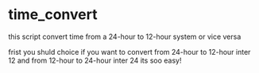 # time_convert
this script convert time from a 24-hour to 12-hour system or vice versa

frist you shuld choice if you want to convert from 24-hour to 12-hour inter 12 and from 12-hour to 24-hour inter 24 its soo easy!
